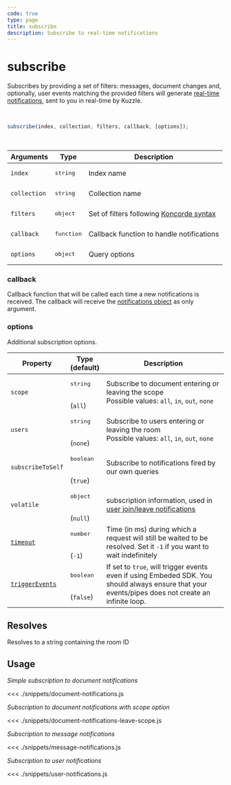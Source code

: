 ```yaml
---
code: true
type: page
title: subscribe
description: Subscribe to real-time notifications
---
```


# subscribe

Subscribes by providing a set of filters: messages, document changes and, optionally, user events matching the provided filters will generate [real-time notifications](/core/2/api/payloads/notifications), sent to you in real-time by Kuzzle.

<br/>

```js
subscribe(index, collection, filters, callback, [options]);
```

<br/>

| Arguments    | Type                | Description                                                                     |
| ------------ | ------------------- | ------------------------------------------------------------------------------- |
| `index`      | <pre>string</pre>   | Index name                                                                      |
| `collection` | <pre>string</pre>   | Collection name                                                                 |
| `filters`    | <pre>object</pre>   | Set of filters following [Koncorde syntax](/core/2/api/koncorde-filters-syntax) |
| `callback`   | <pre>function</pre> | Callback function to handle notifications                                       |
| `options`    | <pre>object</pre>   | Query options                                                                   |

### callback

Callback function that will be called each time a new notifications is received.
The callback will receive the [notifications object](/sdk/js/7/essentials/realtime-notifications) as only argument.

### options

Additional subscription options.

| Property          | Type<br/>(default)              | Description                                                                                                           |
| ----------------- | ------------------------------- | --------------------------------------------------------------------------------------------------------------------- |
| `scope`           | <pre>string</pre><br/>(`all`)   | Subscribe to document entering or leaving the scope</br>Possible values: `all`, `in`, `out`, `none`                   |
| `users`           | <pre>string</pre><br/>(`none`)  | Subscribe to users entering or leaving the room</br>Possible values: `all`, `in`, `out`, `none`                       |
| `subscribeToSelf` | <pre>boolean</pre><br/>(`true`) | Subscribe to notifications fired by our own queries                                                                   |
| `volatile`        | <pre>object</pre><br/>(`null`)  | subscription information, used in [user join/leave notifications](/core/2/guides/main-concepts/api#volatile-data)     |
| [`timeout`](/sdk/7/core-classes/kuzzle/query#timeout)         | <pre>number</pre><br/>  (`-1`)        | Time (in ms) during which a request will still be waited to be resolved. Set it `-1` if you want to wait indefinitely |
| [`triggerEvents`](/sdk/7/core-classes/kuzzle/query#triggerEvents)  | <pre>boolean</pre> <br/>(`false`)| If set to `true`, will trigger events even if using Embeded SDK. You should always ensure that your events/pipes does not create an infinite loop. <SinceBadge version="Kuzzle 2.31.0"/> |

## Resolves

Resolves to a string containing the room ID

## Usage

_Simple subscription to document notifications_

<<< ./snippets/document-notifications.js

_Subscription to document notifications with scope option_

<<< ./snippets/document-notifications-leave-scope.js

_Subscription to message notifications_

<<< ./snippets/message-notifications.js

_Subscription to user notifications_

<<< ./snippets/user-notifications.js
